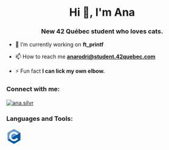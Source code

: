 <h1 align="center">Hi 👋, I'm Ana</h1>
<h3 align="center">New 42 Québec student who loves cats.</h3>

- 🔭 I’m currently working on **ft_printf**

- 📫 How to reach me **anarodri@student.42quebec.com**

- ⚡ Fun fact **I can lick my own elbow.**

<h3 align="left">Connect with me:</h3>
<p align="left">
<a href="https://instagram.com/ana.silvr" target="blank"><img align="center" src="https://raw.githubusercontent.com/rahuldkjain/github-profile-readme-generator/master/src/images/icons/Social/instagram.svg" alt="ana.silvr" height="30" width="40" /></a>
</p>

<h3 align="left">Languages and Tools:</h3>
<p align="left"> <a href="https://www.cprogramming.com/" target="_blank"> <img src="https://raw.githubusercontent.com/devicons/devicon/master/icons/c/c-original.svg" alt="c" width="40" height="40"/> </a> </p>

